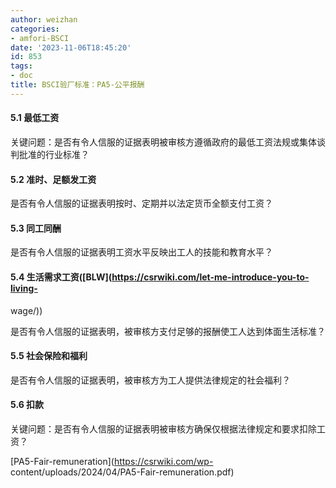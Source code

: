 ```yaml
---
author: weizhan
categories:
- amfori-BSCI
date: '2023-11-06T18:45:20'
id: 853
tags:
- doc
title: BSCI验厂标准：PA5-公平报酬
---
```


#### 5.1 最低工资

关键问题：是否有令人信服的证据表明被审核方遵循政府的最低工资法规或集体谈判批准的行业标准？

#### 5.2 准时、足额发工资

是否有令人信服的证据表明按时、定期并以法定货币全额支付工资？

#### 5.3 同工同酬

是否有令人信服的证据表明工资水平反映出工人的技能和教育水平？

#### 5.4 生活需求工资([BLW](https://csrwiki.com/let-me-introduce-you-to-living-
wage/))

是否有令人信服的证据表明，被审核方支付足够的报酬使工人达到体面生活标准？

#### 5.5 社会保险和福利

是否有令人信服的证据表明，被审核方为工人提供法律规定的社会福利？

#### 5.6 扣款

关键问题：是否有令人信服的证据表明被审核方确保仅根据法律规定和要求扣除工资？

[PA5-Fair-remuneration](https://csrwiki.com/wp-
content/uploads/2024/04/PA5-Fair-remuneration.pdf)

